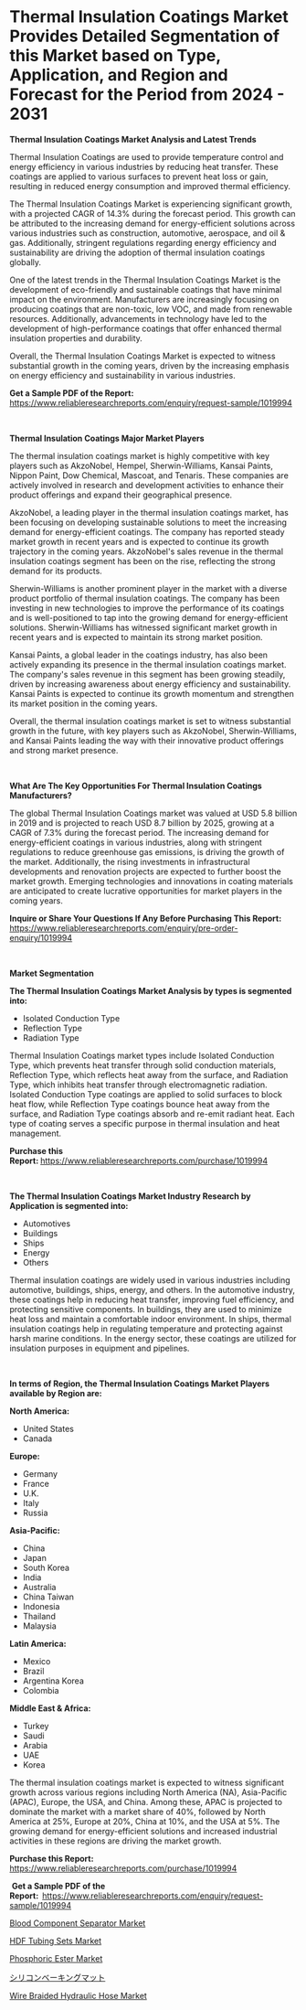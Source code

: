 <p><h1>Thermal Insulation Coatings Market Provides Detailed Segmentation of this Market based on Type, Application, and Region and Forecast for the Period from 2024 - 2031</h1></p><p><strong>Thermal Insulation Coatings Market Analysis and Latest Trends</strong></p>
<p><p>Thermal Insulation Coatings are used to provide temperature control and energy efficiency in various industries by reducing heat transfer. These coatings are applied to various surfaces to prevent heat loss or gain, resulting in reduced energy consumption and improved thermal efficiency.</p><p>The Thermal Insulation Coatings Market is experiencing significant growth, with a projected CAGR of 14.3% during the forecast period. This growth can be attributed to the increasing demand for energy-efficient solutions across various industries such as construction, automotive, aerospace, and oil & gas. Additionally, stringent regulations regarding energy efficiency and sustainability are driving the adoption of thermal insulation coatings globally.</p><p>One of the latest trends in the Thermal Insulation Coatings Market is the development of eco-friendly and sustainable coatings that have minimal impact on the environment. Manufacturers are increasingly focusing on producing coatings that are non-toxic, low VOC, and made from renewable resources. Additionally, advancements in technology have led to the development of high-performance coatings that offer enhanced thermal insulation properties and durability.</p><p>Overall, the Thermal Insulation Coatings Market is expected to witness substantial growth in the coming years, driven by the increasing emphasis on energy efficiency and sustainability in various industries.</p></p>
<p><strong>Get a Sample PDF of the Report:&nbsp;</strong> <a href="https://www.reliableresearchreports.com/enquiry/request-sample/1019994">https://www.reliableresearchreports.com/enquiry/request-sample/1019994</a></p>
<p>&nbsp;</p>
<p><strong>Thermal Insulation Coatings Major Market Players</strong></p>
<p><p>The thermal insulation coatings market is highly competitive with key players such as AkzoNobel, Hempel, Sherwin-Williams, Kansai Paints, Nippon Paint, Dow Chemical, Mascoat, and Tenaris. These companies are actively involved in research and development activities to enhance their product offerings and expand their geographical presence.</p><p>AkzoNobel, a leading player in the thermal insulation coatings market, has been focusing on developing sustainable solutions to meet the increasing demand for energy-efficient coatings. The company has reported steady market growth in recent years and is expected to continue its growth trajectory in the coming years. AkzoNobel's sales revenue in the thermal insulation coatings segment has been on the rise, reflecting the strong demand for its products.</p><p>Sherwin-Williams is another prominent player in the market with a diverse product portfolio of thermal insulation coatings. The company has been investing in new technologies to improve the performance of its coatings and is well-positioned to tap into the growing demand for energy-efficient solutions. Sherwin-Williams has witnessed significant market growth in recent years and is expected to maintain its strong market position.</p><p>Kansai Paints, a global leader in the coatings industry, has also been actively expanding its presence in the thermal insulation coatings market. The company's sales revenue in this segment has been growing steadily, driven by increasing awareness about energy efficiency and sustainability. Kansai Paints is expected to continue its growth momentum and strengthen its market position in the coming years.</p><p>Overall, the thermal insulation coatings market is set to witness substantial growth in the future, with key players such as AkzoNobel, Sherwin-Williams, and Kansai Paints leading the way with their innovative product offerings and strong market presence.</p></p>
<p>&nbsp;</p>
<p><strong>What Are The Key Opportunities For Thermal Insulation Coatings Manufacturers?</strong></p>
<p><p>The global Thermal Insulation Coatings market was valued at USD 5.8 billion in 2019 and is projected to reach USD 8.7 billion by 2025, growing at a CAGR of 7.3% during the forecast period. The increasing demand for energy-efficient coatings in various industries, along with stringent regulations to reduce greenhouse gas emissions, is driving the growth of the market. Additionally, the rising investments in infrastructural developments and renovation projects are expected to further boost the market growth. Emerging technologies and innovations in coating materials are anticipated to create lucrative opportunities for market players in the coming years.</p></p>
<p><strong>Inquire or Share Your Questions If Any Before Purchasing This Report:</strong> <a href="https://www.reliableresearchreports.com/enquiry/pre-order-enquiry/1019994">https://www.reliableresearchreports.com/enquiry/pre-order-enquiry/1019994</a></p>
<p>&nbsp;</p>
<p><strong>Market Segmentation</strong></p>
<p><strong>The Thermal Insulation Coatings Market Analysis by types is segmented into:</strong></p>
<p><ul><li>Isolated Conduction Type</li><li>Reflection Type</li><li>Radiation Type</li></ul></p>
<p><p>Thermal Insulation Coatings market types include Isolated Conduction Type, which prevents heat transfer through solid conduction materials, Reflection Type, which reflects heat away from the surface, and Radiation Type, which inhibits heat transfer through electromagnetic radiation. Isolated Conduction Type coatings are applied to solid surfaces to block heat flow, while Reflection Type coatings bounce heat away from the surface, and Radiation Type coatings absorb and re-emit radiant heat. Each type of coating serves a specific purpose in thermal insulation and heat management.</p></p>
<p><strong>Purchase this Report:&nbsp;</strong><a href="https://www.reliableresearchreports.com/purchase/1019994">https://www.reliableresearchreports.com/purchase/1019994</a></p>
<p>&nbsp;</p>
<p><strong>The Thermal Insulation Coatings Market Industry Research by Application is segmented into:</strong></p>
<p><ul><li>Automotives</li><li>Buildings</li><li>Ships</li><li>Energy</li><li>Others</li></ul></p>
<p><p>Thermal insulation coatings are widely used in various industries including automotive, buildings, ships, energy, and others. In the automotive industry, these coatings help in reducing heat transfer, improving fuel efficiency, and protecting sensitive components. In buildings, they are used to minimize heat loss and maintain a comfortable indoor environment. In ships, thermal insulation coatings help in regulating temperature and protecting against harsh marine conditions. In the energy sector, these coatings are utilized for insulation purposes in equipment and pipelines.</p></p>
<p>&nbsp;</p>
<p><strong>In terms of Region, the Thermal Insulation Coatings Market Players available by Region are:</strong></p>
<p>
    <p> <strong> North America: </strong>
        <ul>
            <li>United States</li>
            <li>Canada</li>
        </ul>
        </p> 
    <p> <strong> Europe: </strong>
        <ul>
            <li>Germany</li>
            <li>France</li>
            <li>U.K.</li>
            <li>Italy</li>
            <li>Russia</li>
        </ul>
        </p> 
    <p> <strong> Asia-Pacific: </strong>
        <ul>
            <li>China</li>
            <li>Japan</li>
            <li>South Korea</li>
            <li>India</li>
            <li>Australia</li>
            <li>China Taiwan</li>
            <li>Indonesia</li>
            <li>Thailand</li>
            <li>Malaysia</li>
        </ul>
        </p> 
    <p> <strong> Latin America: </strong>
        <ul>
            <li>Mexico</li>
            <li>Brazil</li>
            <li>Argentina Korea</li>
            <li>Colombia</li>
        </ul>
        </p> 
    <p> <strong> Middle East & Africa: </strong>
        <ul>
            <li>Turkey</li>
            <li>Saudi</li>
            <li>Arabia</li>
            <li>UAE</li>
            <li>Korea</li>
        </ul>
    </p>
    </p>
<p><p>The thermal insulation coatings market is expected to witness significant growth across various regions including North America (NA), Asia-Pacific (APAC), Europe, the USA, and China. Among these, APAC is projected to dominate the market with a market share of 40%, followed by North America at 25%, Europe at 20%, China at 10%, and the USA at 5%. The growing demand for energy-efficient solutions and increased industrial activities in these regions are driving the market growth.</p></p>
<p><strong>Purchase this Report: </strong><a href="https://www.reliableresearchreports.com/purchase/1019994">https://www.reliableresearchreports.com/purchase/1019994</a></p>
<p>&nbsp;<strong>Get a Sample PDF of the Report:&nbsp;&nbsp;</strong><a href="https://www.reliableresearchreports.com/enquiry/request-sample/1019994">https://www.reliableresearchreports.com/enquiry/request-sample/1019994</a></p>
<p><strong></strong></p>
<p><p><a href="https://issuu.com/reportprime-2/docs/blood-component-separator-market-size-2030.pptx">Blood Component Separator Market</a></p><p><a href="https://issuu.com/reportprime-2/docs/hdf-tubing-sets-market-size-2030.pptx">HDF Tubing Sets Market</a></p><p><a href="https://github.com/sonuprakash1/Market-Research-Report-List-1/blob/main/phosphoric-ester-market.md">Phosphoric Ester Market</a></p><p><a href="https://github.com/xnljig2898992/Market-Research-Report-List-1/blob/main/4318028191165.md">シリコンベーキングマット</a></p><p><a href="https://github.com/Whitneyboyettebo9kiw7yr13/Market-Research-Report-List-1/blob/main/wire-braided-hydraulic-hose-market.md">Wire Braided Hydraulic Hose Market</a></p></p>